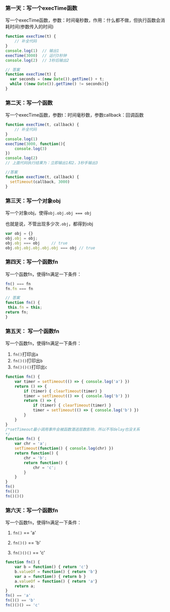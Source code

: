 ### 第一天：写一个execTime函数

写一个execTime函数，参数：时间毫秒数，作用：什么都不做，但执行函数会消耗时间(参数传入的时间)

```javascript
function execTime(t) {
    // 补全代码
}
console.log(1)	// 输出1
execTime(3000)	// 运行3秒钟
console.log(2)	// 3秒后输出2

// 答案
function execTime(t) {
  var seconds = (new Date()).getTime() + t;
  while ((new Date()).getTime() != seconds){}
}
```

### 第二天：写一个函数

写一个execTime函数，参数t：时间毫秒数，参数callback：回调函数

```javascript
function execTime(t, callback) {
    // 补全代码
}
console.log(1)
execTime(3000, function(){
    console.log(3)
})
console.log(2)
// 上面代码执行结果为：立即输出1和2，3秒手输出3

//答案
function execTime(t, callback) {
  setTimeout(callback, 3000)
}
```



### 第三天：写一个对象obj

写一个对象obj，使得`obj.obj.obj === obj`

也就是说，不管出现多少次`.obj`，都得到obj

```javascript
var obj = {}
obj.obj = obj;
obj.obj === obj		// true
obj.obj.obj.obj.obj.obj === obj	// true
```



### 第四天：写一个函数fn

写一个函数fn，使得fn满足一下条件：

```javascript
fn() === fn
fn.fn === fn

// 答案
function fn() {
 this.fn = this;
return fn;
}

```

### 第五天： 写一个函数fn

写一个函数fn，使得fn满足一下条件：

1. `fn()`打印出`a`
2. `fn()()`打印出`b`
3. `fn()()()`打印出`c`

```javascript
function fn() {
    var timer = setTimeout(() => { console.log('a') })
    return () => {
        if (timer) { clearTimeout(timer) }
        timer = setTimeout(() => { console.log('b') })
        return () => {
            if (timer) { clearTimeout(timer) }
            timer = setTimeout(() => { console.log('b') })
        }
    }
}
/*setTimeout最小调用事件会被函数潜逃层数影响，所以不写delay也没关系
*/
function fn() {
    var chr = 'a';
    setTimeout(function() { console.log(chr) })
    return function() {
        chr = 'b';
        return function() {
            chr = 'c';
        }
    }
}
fn()
fn()()
fn()()()
```

### 第六天：写一个函数fn

写一个函数fn，使得fn满足一下条件：

1. `fn()` == 'a'

2. `fn()()` == 'b'

3. `fn()()()` == 'c'


```javascript
function fn() {
    var b = function() { return 'c'}
    b.valueOf = function() { return 'b'}
    var a = function() { return b }
    a.valueOf = function() { return 'a'}
    return a;
}
fn() == 'a'
fn()() == 'b'
fn()()() == 'c'
```


